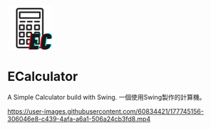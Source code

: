 <img title="a title" alt="Alt text" src="https://raw.githubusercontent.com/EarthlyEric/ECalculator/master/resources/ECalculator.png" height="100px">

# ECalculator
A Simple Calculator build with Swing.
一個使用Swing製作的計算機。

https://user-images.githubusercontent.com/60834421/177745156-306046e8-c439-4afa-a6a1-506a24cb3fd8.mp4

